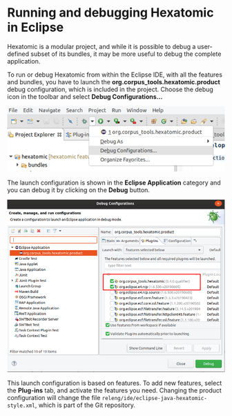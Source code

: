 # Running and debugging Hexatomic in Eclipse

Hexatomic is a modular project, and while it is possible to debug a user-defined subset of its bundles,
it may be more useful to debug the complete application.

To run or debug Hexatomic from within the Eclipse IDE, with all the features and bundles, you have to launch the
**org.corpus_tools.hexatomic.product** debug configuration, which is included in the project. 
Choose the debug icon in the toolbar and select **Debug Configurations...**

![Open debug configurations](./debug-configurations.png)

The launch configuration is shown in the **Eclipse Application** category and you can debug it by clicking on the
**Debug** button.

![Product launch configuration](./product-debug.png)

This launch configuration is based on features.
To add new features, select the **Plug-ins** tab, and activate the features you need.
Changing the product configuration will change the file `releng/ide/eclipse-java-hexatomic-style.xml`, which is part of the Git repository.
